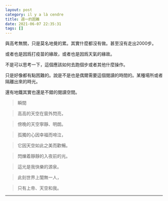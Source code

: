 ```yaml
---
layout: post
category: il y a là cendre
title: 週一的困難
date: 2021-06-07 22:35:31
tags: []
---
```


與高考無關，只是莫名地覺的累。其實什麼都沒有做。甚至沒有走出2000步。

或者也是因爲打疫苗的緣故，或者也是因爲天氣的緣故。

不是可以思考一下，這個應該如何去跑個步或者其他什麼操作。

只是好像都有點困難的。說是不是也是偶爾需要這個閱讀的時間的。某種場所或者隔離出來的時光。

還有地鐵其實也還是不錯的閱讀空間。

> 瞬間

> 高高的天空在窗外閃亮，

> 傍晚的天空寧靜、明朗。

> 孤獨的心因幸福而啼泣，

> 它因天空如此之美而歡暢。

> 閃爍着靜靜的入夜前的光。

> 這光是我快樂的源泉。

> 此刻世界上闃無一人，

> 只有上帝、天空和我。




------





